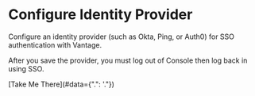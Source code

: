 # Configure Identity Provider

Configure an identity provider (such as Okta, Ping, or Auth0) for SSO authentication with Vantage.

After you save the provider, you must log out of Console then log back in using SSO.

[Take Me There](#data={".": '."})
